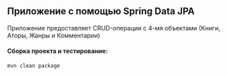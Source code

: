 ## Приложение с помощью Spring Data JPA

Приложение предоставляет CRUD-операции с 4-мя объектами (Книги, Аторы, Жанры и Комментарии)

#### Сборка проекта и тестирование:
```
mvn clean package
```